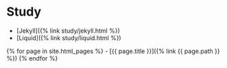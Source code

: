 # Study
- [Jekyll]({% link study/jekyll.html %})
- [Liquid]({% link study/liquid.html %})

{% for page in site.html_pages %}
	- [{{ page.title }}]({% link {{ page.path }} %})
{% endfor %}